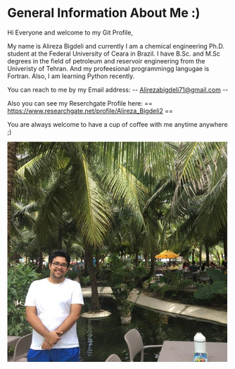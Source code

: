 # General Information About Me :) 

Hi Everyone and welcome to my Git Profile, 

My name is Alireza Bigdeli and currently I am a chemical engineering Ph.D. student at the Federal University of Ceara in Brazil. I have B.Sc. and M.Sc degrees in the field of petroleum and reservoir engineering from the Univeristy of Tehran. And my profeesional programmingg langugae is Fortran. Also, I am learning Python recently. 

You can reach to me by my Email address: -- Alirezabigdeli71@gmail.com -- 

Also you can see my Reserchgate Profile here: == https://www.researchgate.net/profile/Alireza_Bigdeli2 ==

You are always welcome to have a cup of coffee with me anytime anywhere ;) 

   <img src="Image/photo.jpg" width="500" height="500">
